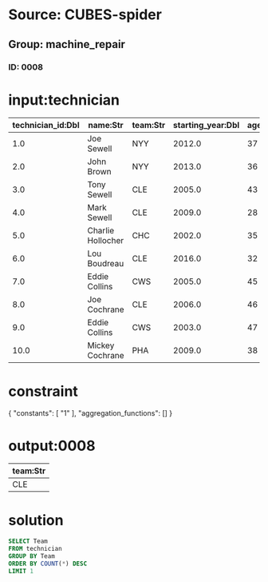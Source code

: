 # Source: CUBES-spider
## Group: machine_repair
### ID: 0008

# input:technician

| technician_id:Dbl | name:Str | team:Str | starting_year:Dbl | age:Int |
|---|---|---|---|---|
| 1.0 | Joe Sewell | NYY | 2012.0 | 37 |
| 2.0 | John Brown | NYY | 2013.0 | 36 |
| 3.0 | Tony Sewell | CLE | 2005.0 | 43 |
| 4.0 | Mark Sewell | CLE | 2009.0 | 28 |
| 5.0 | Charlie Hollocher | CHC | 2002.0 | 35 |
| 6.0 | Lou Boudreau | CLE | 2016.0 | 32 |
| 7.0 | Eddie Collins | CWS | 2005.0 | 45 |
| 8.0 | Joe Cochrane | CLE | 2006.0 | 46 |
| 9.0 | Eddie Collins | CWS | 2003.0 | 47 |
| 10.0 | Mickey Cochrane | PHA | 2009.0 | 38 |

# constraint

{
  "constants": [
    "1"
  ],
  "aggregation_functions": []
}

# output:0008

| team:Str |
|---|
| CLE |

# solution

```sql
SELECT Team
FROM technician
GROUP BY Team
ORDER BY COUNT(*) DESC
LIMIT 1
```
